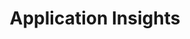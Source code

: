 ---
layout: tagpage
title: "Application Insights"
tag: applicationinsights
sitemap:
    exclude: 'yes'
noindex: true
---